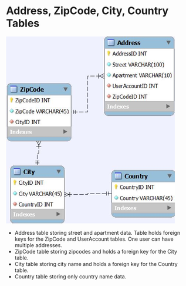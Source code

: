 # Address, ZipCode, City, Country Tables

![Address, ZipCode, City, Country Tables](../images/azcc.JPG)

* Address table storing street and apartment data. Table holds foreign keys for the ZipCode and UserAccount tables. One user can have multiple addresses.
* ZipCode table storing zipcodes and holds a foreign key for the City table.
* City table storing city name and holds a foreign key for the Country table.
* Country table storing only country name data.